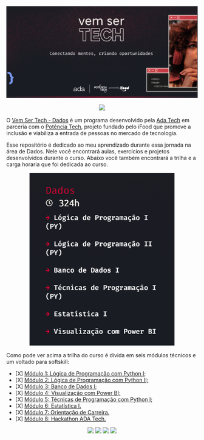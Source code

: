 <img src="Vem-ser-tech.png">
<p align="center">
  <img src="https://img.shields.io/static/v1?label=Status&message=COMPLETO&color=blue&style=for-the-badge"/>
</p>
<p>O <a href="https://ada.tech/sou-aluno/programas/ifood-vem-ser-tech" target="_blank">Vem Ser Tech - Dados</a> é um programa desenvolvido pela <a href="https://ada.tech/" target="_blank">Ada Tech</a> em parceria com o <a href="https://potenciatech.com.br/" target="_blank">Potência Tech</a>, projeto fundado pelo iFood que promove a inclusão e viabiliza a entrada de pessoas no mercado de tecnologia.</p>
<p>Esse repositório é dedicado ao meu aprendizado durante essa jornada na área de Dados. Nele você encontrará aulas, exercícios e projetos desenvolvidos durante o curso. Abaixo você também encontrará a trilha e a carga horaria que foi dedicada ao curso.</p>
<p align="center">
  <img src="Trilha.png">
</p>
<p>Como pode ver acima a trilha do curso é divida em seis módulos técnicos e um voltado para softskill:</p>
<ul>
  <li>[X] <a href="https://github.com/Math-Muniz/iFood-Adatech-Data-Bootcamp/tree/main/Modulo-01">Módulo 1: Lógica de Programação com Python I;</a></li>
  <li>[X] <a href="https://github.com/Math-Muniz/iFood-Adatech-Data-Bootcamp/tree/main/Modulo-02">Módulo 2: Lógica de Programação com Python II;</a></li>
  <li>[X] <a href="https://github.com/Math-Muniz/iFood-Adatech-Data-Bootcamp/tree/main/Modulo-03">Módulo 3: Banco de Dados I;</a></li>
  <li>[X] <a href="https://github.com/Math-Muniz/iFood-Adatech-Data-Bootcamp/tree/main/Modulo-04">Módulo 4: Visualização com Power BI;</a></li>
  <li>[X] <a href="https://github.com/Math-Muniz/iFood-Adatech-Data-Bootcamp/tree/main/Modulo-05">Módulo 5: Técnicas de Programação com Python I;</a></li>
  <li>[X] <a href="https://github.com/Math-Muniz/iFood-Adatech-Data-Bootcamp/tree/main/Modulo-06">Módulo 6: Estatística I.</a></li>
  <li>[X] <a href="https://github.com/Math-Muniz/iFood-Adatech-Data-Bootcamp/tree/main/Modulo-07">Módulo 7: Orientação de Carreira.</a></li>
  <li>[X] <a href="https://github.com/Math-Muniz/iFood-Adatech-Data-Bootcamp/tree/main/Modulo-07">Módulo 8: Hackathon ADA Tech.</a></li>
</ul>
<div id="header" align="center">
  <a href="https://www.linkedin.com/in/math-muniz/" target="_blank"><img src="https://img.shields.io/badge/-LinkedIn-%230077B5?style=for-the-badge&logo=linkedin&logoColor=white" target="_blank"></a> 
  <a href = "mailto:math.muniz.damasco@gmail.com"><img src="https://img.shields.io/badge/-Gmail-%23333?style=for-the-badge&logo=gmail&logoColor=white" target="_blank"></a>
  <a href="https://www.kaggle.com/mathmuniz" target="_blank"><img src="https://img.shields.io/badge/Kaggle-20BEFF?style=for-the-badge&logo=Kaggle&logoColor=white" target="_blank"></a>
  <a href="https://medium.com/@math-muniz" target="_blank"><img src="https://img.shields.io/badge/Medium-12100E?style=for-the-badge&logo=medium&logoColor=white" target="_blank"></a>
</div>
